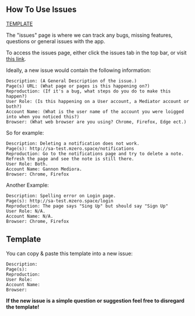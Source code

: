## How To Use Issues
[TEMPLATE](#template)

The "issues" page is where we can track any bugs, missing features, questions or general issues with the app. 

To access the issues page, either click the issues tab in the top bar, or visit [this link](https://github.com/matdombrock/SA-Testing/issues).

Ideally, a new issue would contain the following information:

```
Description: (A General Description of the issue.)
Page(s) URL: (What page or pages is this happening on?)
Reproduction: (If it's a bug, what steps do you do to make this happen?)
User Role: (Is this happening on a User account, a Mediator account or both?)
Account Name: (What is the user name of the account you were loigged into when you noticed this?)
Browser: (What web browser are you using? Chrome, Firefox, Edge ect.)
```
So for example:
```
Description: Deleting a notification does not work.
Page(s): http://sa-test.mzero.space/notifications
Reproduction: Go to the notifications page and try to delete a note. Refresh the page and see the note is still there.
User Role: Both.
Account Name: Gannon Mediora.
Browser: Chrome, Firefox
```
Another Example:
```
Description: Spelling error on Login page.
Page(s): http://sa-test.mzero.space/login
Reproduction: The page says "Sing Up" but should say "Sign Up"
User Role: N/A.
Account Name: N/A.
Browser: Chrome, Firefox
```
## Template
You can copy & paste this template into a new issue:
```
Description: 
Page(s):
Reproduction: 
User Role: 
Account Name: 
Browser: 
```
**If the new issue is a simple question or suggestion feel free to disregard the template!**
